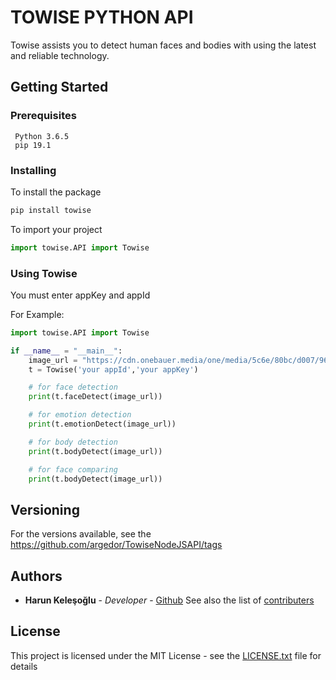 
# TOWISE PYTHON API
Towise assists you to detect human faces and bodies with using the latest and reliable technology.

## Getting Started
### Prerequisites 
```
 Python 3.6.5
 pip 19.1 

```
### Installing
To install the package

```sh
pip install towise 
```
To import your project
```python
import towise.API import Towise
```
### Using Towise
You must enter appKey and appId

For Example:
```python
import towise.API import Towise

if __name__ = "__main__":
    image_url = "https://cdn.onebauer.media/one/media/5c6e/80bc/d007/9656/5f0a/6c12/dua-lipa-brits.jpg"
    t = Towise('your appId','your appKey')

    # for face detection
    print(t.faceDetect(image_url))

    # for emotion detection
    print(t.emotionDetect(image_url))

    # for body detection
    print(t.bodyDetect(image_url))

    # for face comparing
    print(t.bodyDetect(image_url))
```

## Versioning
For the versions available, see the https://github.com/argedor/TowiseNodeJSAPI/tags

## Authors
* **Harun Keleşoğlu** - *Developer* - [Github](https://github.com/harunkelesoglu)
See also the list of [contributers](https://github.com/argedor/TowiseNodeJSAPI/graphs/contributors)

## License

This project is licensed under the MIT License - see the [LICENSE.txt](LICENSE.txt) file for details